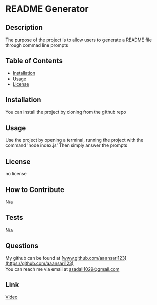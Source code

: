 # README Generator

  

  ## Description
  
  The purpose of the project is to allow users to generate a README file through commad line prompts
  
  ## Table of Contents
  
  - [Installation](#installation)
  - [Usage](#usage)
  - [License](#license)
  
  ## Installation
  
  You can install the project by cloning from the github repo
  
  ## Usage
  
  Use the project by opening a terminal, running the project with the command 'node index.js' Then simply answer the prompts
  
  ## License
  
  no license
  
  ## How to Contribute
  
  N/a
  
  ## Tests
  
  N/a
  
  ## Questions
  My github can be found at [www.github.com/aaansari123](https://github.com/aaansari123)<br/>
  You can reach me via email at [asadali1029@gmail.com](asadali1029@gmail.com)

  ## Link
  [Video](https://drive.google.com/file/d/1nWz3888BROS74k7uqRmJo1xLD_GshJgA/view)
  